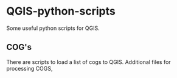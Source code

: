 # QGIS-python-scripts
Some useful python scripts for QGIS.

## COG's
There are scripts to load a list of cogs to QGIS.
Additional files for processing COGS, 
